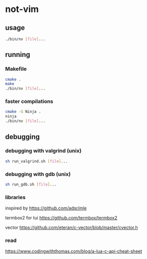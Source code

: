 # not-vim
## usage
```sh
./bin/nv [file]...
```
## running
### Makefile
```sh
cmake .
make
./bin/nv [file]...
```
### faster compilations
```sh
cmake -G Ninja .
ninja
./bin/nv [file]...
```
## debugging
### debugging with valgrind (unix)
```sh
sh run_valgrind.sh [file]...
```
### debugging with gdb (unix)
```sh
sh run_gdb.sh [file]...
```
### libraries
inspired by
https://github.com/adsr/mle

termbox2 for tui
https://github.com/termbox/termbox2

vector
https://github.com/eteran/c-vector/blob/master/cvector.h

### read
https://www.codingwiththomas.com/blog/a-lua-c-api-cheat-sheet
